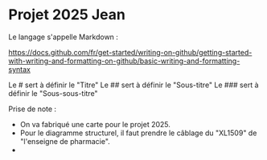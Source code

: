 # Projet 2025 Jean

Le langage s'appelle Markdown :

https://docs.github.com/fr/get-started/writing-on-github/getting-started-with-writing-and-formatting-on-github/basic-writing-and-formatting-syntax

Le # sert à définir le "Titre"
Le ## sert à définir le "Sous-titre"
Le ### sert à définir le "Sous-sous-titre"

Prise de note : 
- On va fabriqué une carte pour le projet 2025.
- Pour le diagramme structurel, il faut prendre le câblage du "XL1509" de "l'enseigne de pharmacie". 
- 





